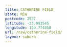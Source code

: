 ```yaml
---
title: CATHERINE FIELD
state: NSW
postcode: 2557
latitude: -33.993545
longitude: 150.774858
url: /nsw/catherine-field/
layout: suburb
---
```

